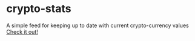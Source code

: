# crypto-stats
A simple feed for keeping up to date with current crypto-currency values
[Check it out!](https://shadskii.github.io/crypto-stats/)
